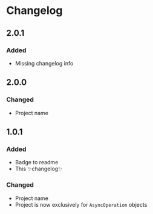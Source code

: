 ﻿# Changelog

## 2.0.1

### Added

- Missing changelog info

## 2.0.0

### Changed 

- Project name

## 1.0.1

### Added

- Badge to readme
- This ✨changelog✨

### Changed

- Project name
- Project is now exclusively for `AsyncOperation` objects